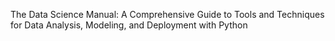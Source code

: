 The Data Science Manual: A Comprehensive Guide to Tools and Techniques for Data Analysis, Modeling, and Deployment with Python
